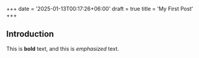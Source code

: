 +++
date = '2025-01-13T00:17:26+06:00'
draft = true
title = 'My First Post'
+++
## Introduction

This is **bold** text, and this is *emphasized* text.